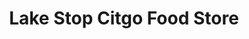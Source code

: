 ---
title: "Lake Stop Citgo Food Store"
url: /rockmart/lake-stop-citgo-food-store/
shop: convenience
---